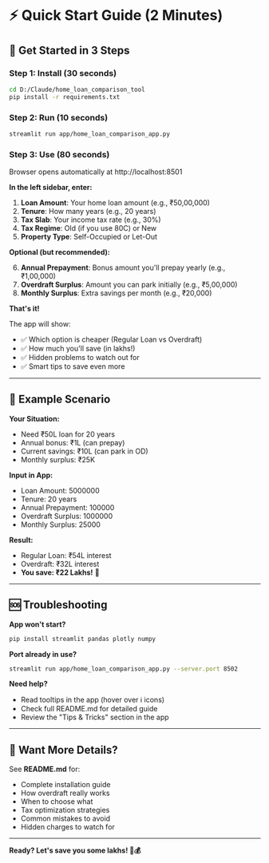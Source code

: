 # ⚡ Quick Start Guide (2 Minutes)

## 🚀 Get Started in 3 Steps

### Step 1: Install (30 seconds)

```bash
cd D:/Claude/home_loan_comparison_tool
pip install -r requirements.txt
```

### Step 2: Run (10 seconds)

```bash
streamlit run app/home_loan_comparison_app.py
```

### Step 3: Use (80 seconds)

Browser opens automatically at http://localhost:8501

**In the left sidebar, enter:**

1. **Loan Amount**: Your home loan amount (e.g., ₹50,00,000)
2. **Tenure**: How many years (e.g., 20 years)
3. **Tax Slab**: Your income tax rate (e.g., 30%)
4. **Tax Regime**: Old (if you use 80C) or New
5. **Property Type**: Self-Occupied or Let-Out

**Optional (but recommended):**

6. **Annual Prepayment**: Bonus amount you'll prepay yearly (e.g., ₹1,00,000)
7. **Overdraft Surplus**: Amount you can park initially (e.g., ₹5,00,000)
8. **Monthly Surplus**: Extra savings per month (e.g., ₹20,000)

**That's it!**

The app will show:
- ✅ Which option is cheaper (Regular Loan vs Overdraft)
- ✅ How much you'll save (in lakhs!)
- ✅ Hidden problems to watch out for
- ✅ Smart tips to save even more

---

## 🎯 Example Scenario

**Your Situation:**
- Need ₹50L loan for 20 years
- Annual bonus: ₹1L (can prepay)
- Current savings: ₹10L (can park in OD)
- Monthly surplus: ₹25K

**Input in App:**
- Loan Amount: 5000000
- Tenure: 20 years
- Annual Prepayment: 100000
- Overdraft Surplus: 1000000
- Monthly Surplus: 25000

**Result:**
- Regular Loan: ₹54L interest
- Overdraft: ₹32L interest
- **You save: ₹22 Lakhs!** 🎉

---

## 🆘 Troubleshooting

**App won't start?**
```bash
pip install streamlit pandas plotly numpy
```

**Port already in use?**
```bash
streamlit run app/home_loan_comparison_app.py --server.port 8502
```

**Need help?**
- Read tooltips in the app (hover over ℹ️ icons)
- Check full README.md for detailed guide
- Review the "Tips & Tricks" section in the app

---

## 📖 Want More Details?

See **README.md** for:
- Complete installation guide
- How overdraft really works
- When to choose what
- Tax optimization strategies
- Common mistakes to avoid
- Hidden charges to watch for

---

**Ready? Let's save you some lakhs! 💪💰**
